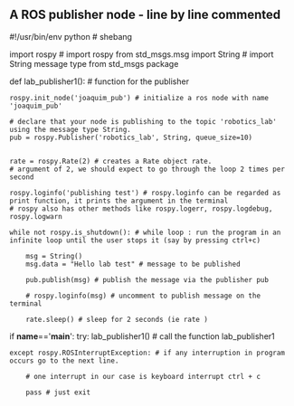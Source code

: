## A ROS publisher node - line by line commented

#!/usr/bin/env python    # shebang 

import rospy # import rospy
from std_msgs.msg import String # import String message type from std_msgs package

def lab_publisher1(): # function for the publisher

    rospy.init_node('joaquim_pub') # initialize a ros node with name 'joaquim_pub'

    # declare that your node is publishing to the topic 'robotics_lab' using the message type String.
    pub = rospy.Publisher('robotics_lab', String, queue_size=10) 
    
    
    rate = rospy.Rate(2) # creates a Rate object rate. 
    # argument of 2, we should expect to go through the loop 2 times per second 
    
    rospy.loginfo('publishing test') # rospy.loginfo can be regarded as print function, it prints the argument in the terminal
    # rospy also has other methods like rospy.logerr, rospy.logdebug, rospy.logwarn

    while not rospy.is_shutdown(): # while loop : run the program in an infinite loop until the user stops it (say by pressing ctrl+c) 
        
        msg = String() 
        msg.data = "Hello lab test" # message to be published
        
        pub.publish(msg) # publish the message via the publisher pub
        
        # rospy.loginfo(msg) # uncomment to publish message on the terminal
        
        rate.sleep() # sleep for 2 seconds (ie rate )


if __name__=='__main__':
    try:
        lab_publisher1() # call the function lab_publisher1
        
    except rospy.ROSInterruptException: # if any interruption in program occurs go to the next line. 
    
        # one interrupt in our case is keyboard interrupt ctrl + c
        
        pass # just exit 
